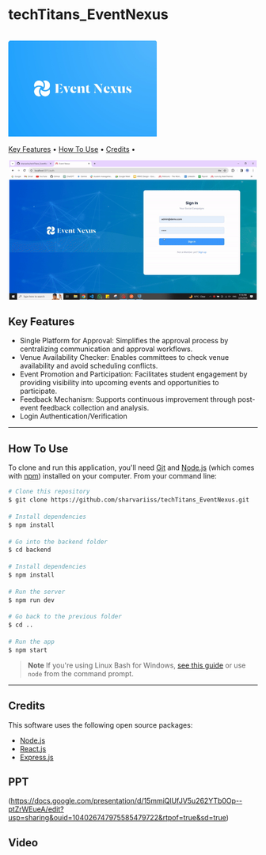 # techTitans_EventNexus




  <br>
  <img src="https://github.com/sharvariiss/techTitans_EventNexus/blob/dev/event_nexus.jpg" alt="EventNexus" width="300">
  



  <a href="#key-features">Key Features</a> •
  <a href="#how-to-use">How To Use</a> •
  <a href="#credits">Credits</a> •


<center>
<img src="https://github.com/sharvariiss/techTitans_EventNexus/blob/dev/event_nexux_gif.gif" width="500">
</center>

## Key Features

* Single Platform for Approval: Simplifies the approval process by centralizing communication and approval workflows.
* Venue Availability Checker: Enables committees to check venue availability and avoid scheduling conflicts.
* Event Promotion and Participation: Facilitates student engagement by providing visibility into upcoming events and opportunities to participate.
* Feedback Mechanism: Supports continuous improvement through post-event feedback collection and analysis.
* Login Authentication/Verification

---
## How To Use

To clone and run this application, you'll need [Git](https://git-scm.com) and [Node.js](https://nodejs.org/en/download/) (which comes with [npm](http://npmjs.com)) installed on your computer. From your command line:

```bash
# Clone this repository
$ git clone https://github.com/sharvariiss/techTitans_EventNexus.git

# Install dependencies
$ npm install

# Go into the backend folder
$ cd backend

# Install dependencies
$ npm install

# Run the server
$ npm run dev

# Go back to the previous folder
$ cd ..

# Run the app
$ npm start
```

> **Note**
> If you're using Linux Bash for Windows, [see this guide](https://www.howtogeek.com/261575/how-to-run-graphical-linux-desktop-applications-from-windows-10s-bash-shell/) or use `node` from the command prompt.

---

## Credits

This software uses the following open source packages:

- [Node.js](https://nodejs.org/)
- [React.js](https://reactjs.org/)
- [Express.js](https://www.expressjs.org/)

## PPT 
(https://docs.google.com/presentation/d/15mmiQlUfJV5u262YTb0Op--ptZrWEueA/edit?usp=sharing&ouid=104026747975585479722&rtpof=true&sd=true)

## Video







